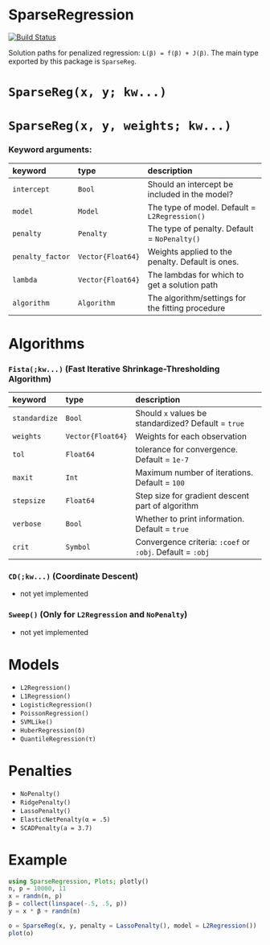 # SparseRegression

[![Build Status](https://travis-ci.org/joshday/SparseRegression.jl.svg?branch=master)](https://travis-ci.org/joshday/SparseRegression.jl)

Solution paths for penalized regression: `L(β) = f(β) + J(β)`.  The main type exported by this package is `SparseReg`.


# `SparseReg(x, y; kw...)`
# `SparseReg(x, y, weights; kw...)`

### Keyword arguments:

| keyword          | type              | description                                       |
|:-----------------|:------------------|:--------------------------------------------------|
| `intercept`      | `Bool`            | Should an intercept be included in the model?     |
| `model`          | `Model`           | The type of model.  Default = `L2Regression()`    |
| `penalty`        | `Penalty`         | The type of penalty. Default = `NoPenalty()`      |
| `penalty_factor` | `Vector{Float64}` | Weights applied to the penalty.  Default is ones. |
| `lambda`         | `Vector{Float64}` | The lambdas for which to get a solution path      |
| `algorithm`      | `Algorithm`       | The algorithm/settings for the fitting procedure  |


# Algorithms
### `Fista(;kw...)` (Fast Iterative Shrinkage-Thresholding Algorithm)

| keyword       | type              | description                                                |
|:--------------|:------------------|:-----------------------------------------------------------|
| `standardize` | `Bool`            | Should `x` values be standardized? Default = `true`        |
| `weights`     | `Vector{Float64}` | Weights for each observation                               |
| `tol`         | `Float64`         | tolerance for convergence.  Default = `1e-7`               |
| `maxit`       | `Int`             | Maximum number of iterations.  Default = `100`             |
| `stepsize`    | `Float64`         | Step size for gradient descent part of algorithm           |
| `verbose`     | `Bool`            | Whether to print information.  Default = `true`            |
| `crit`        | `Symbol`          | Convergence criteria: `:coef` or `:obj`.  Default = `:obj` |


### `CD(;kw...)` (Coordinate Descent)
- not yet implemented


### `Sweep()` (Only for `L2Regression` and `NoPenalty`)
- not yet implemented


# Models
- `L2Regression()`
- `L1Regression()`
- `LogisticRegression()`
- `PoissonRegression()`
- `SVMLike()`
- `HuberRegression(δ)`
- `QuantileRegression(τ)`


# Penalties
- `NoPenalty()`
- `RidgePenalty()`
- `LassoPenalty()`
- `ElasticNetPenalty(α = .5)`
- `SCADPenalty(a = 3.7)`


# Example

```julia
using SparseRegression, Plots; plotly()
n, p = 10000, 11
x = randn(n, p)
β = collect(linspace(-.5, .5, p))
y = x * β + randn(n)

o = SparseReg(x, y, penalty = LassoPenalty(), model = L2Regression())
plot(o)
```
